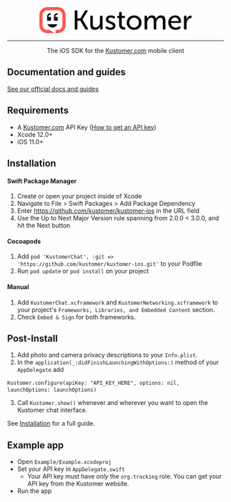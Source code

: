 <p align="center" >
  <img src="Logo.png" title="Kustomer logo" float="left" style="width:356px;height:61px;">
</p>

----------------

<p align="center" >
  The iOS SDK for the <a href="https://www.kustomer.com/">Kustomer.com</a> mobile client
</p>

## Documentation and guides

[See our official docs and guides](https://kustomer.readme.io/docs)


## Requirements

- A [Kustomer.com](https://www.kustomer.com/) API Key ([How to get an API key](https://kustomer.readme.io/docs/installation-1))
- Xcode 12.0+
- iOS 11.0+

## Installation

#### Swift Package Manager
1. Create or open your project inside of Xcode
2. Navigate to File > Swift Packages > Add Package Dependency
3. Enter https://github.com/kustomer/kustomer-ios in the URL field
4. Use the Up to Next Major Version rule spanning from 2.0.0 < 3.0.0, and hit the Next button

#### Cocoapods
1. Add `pod 'KustomerChat', :git => 'https://github.com/kustomer/kustomer-ios.git'` to your Podfile
2. Run `pod update` or `pod install` on your project

#### Manual
1. Add `KustomerChat.xcframework` and `KustomerNetworking.xcframework` to your project's `Frameworks, Libraries, and Embedded Content` section.
2. Check `Embed & Sign` for both frameworks.

## Post-Install
1. Add photo and camera privacy descriptions to your `Info.plist`.
2. In the `application(_:didFinishLaunchingWithOptions:)` method of your `AppDelegate` add
```
Kustomer.configure(apiKey: "API_KEY_HERE", options: nil, launchOptions: launchOptions)
```

3. Call `Kustomer.show()` whenever and wherever you want to open the Kustomer chat interface.

See [Installation](https://kustomer.readme.io/docs/installation-1) for a full guide.

## Example app

- Open `Example/Example.xcodeproj`
- Set your API key in `AppDelegate.swift`
  - Your API key must have *only* the `org.tracking` role. You can get your API key from the Kustomer website.
- Run the app
